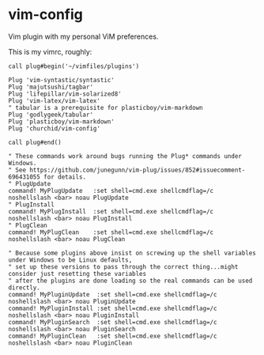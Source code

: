 # vim-config
Vim plugin with my personal ViM preferences.

This is my vimrc, roughly:

    call plug#begin('~/vimfiles/plugins')

    Plug 'vim-syntastic/syntastic'
    Plug 'majutsushi/tagbar'
    Plug 'lifepillar/vim-solarized8'
    Plug 'vim-latex/vim-latex'
    " tabular is a prerequisite for plasticboy/vim-markdown
    Plug 'godlygeek/tabular'
    Plug 'plasticboy/vim-markdown'
    Plug 'churchid/vim-config'

    call plug#end()

    " These commands work around bugs running the Plug* commands under Windows.
    " See https://github.com/junegunn/vim-plug/issues/852#issuecomment-696431055 for details.
    " PlugUpdate
    command! MyPlugUpdate   :set shell=cmd.exe shellcmdflag=/c noshellslash <bar> noau PlugUpdate
    " PlugInstall
    command! MyPlugInstall  :set shell=cmd.exe shellcmdflag=/c noshellslash <bar> noau PlugInstall
    " PlugClean
    command! MyPlugClean    :set shell=cmd.exe shellcmdflag=/c noshellslash <bar> noau PlugClean

    " Because some plugins above insist on screwing up the shell variables under Windows to be Linux defaults,
    " set up these versions to pass through the correct thing...might consider just resetting these variables
    " after the plugins are done loading so the real commands can be used directly.
    command! MyPluginUpdate  :set shell=cmd.exe shellcmdflag=/c noshellslash <bar> noau PluginUpdate
    command! MyPluginInstall :set shell=cmd.exe shellcmdflag=/c noshellslash <bar> noau PluginInstall
    command! MyPluginSearch  :set shell=cmd.exe shellcmdflag=/c noshellslash <bar> noau PluginSearch
    command! MyPluginClean   :set shell=cmd.exe shellcmdflag=/c noshellslash <bar> noau PluginClean
